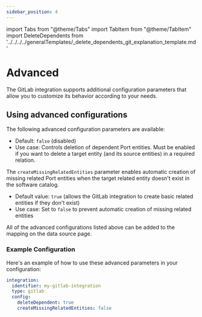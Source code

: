 ```yaml
---
sidebar_position: 4
---
```


import Tabs from "@theme/Tabs"
import TabItem from "@theme/TabItem"
import DeleteDependents from '../../../../generalTemplates/_delete_dependents_git_explanation_template.md'

# Advanced

The GitLab integration supports additional configuration parameters that allow you to customize its behavior according to your needs.

## Using advanced configurations

The following advanced configuration parameters are available:

<Tabs groupId="config" queryString="parameter">

<TabItem label="Delete dependent entities" value="deleteDependent">

<DeleteDependents/>

- Default: `false` (disabled)
- Use case: Controls deletion of dependent Port entities. Must be enabled if you want to delete a target entity (and its source entities) in a required relation.

</TabItem>

<TabItem value="createMissingRelatedEntities" label="Create missing related entities">

The `createMissingRelatedEntities` parameter enables automatic creation of missing related Port entities when the target related entity doesn't exist in the software catalog.

- Default value: `true` (allows the GitLab integration to create basic related entities if they don't exist)
- Use case: Set to `false` to prevent automatic creation of missing related entities

</TabItem>

</Tabs>

All of the advanced configurations listed above can be added to the mapping on the data source page.

### Example Configuration

Here's an example of how to use these advanced parameters in your configuration:

```yaml
integration:
  identifier: my-gitlab-integration
  type: gitlab
  config:
    deleteDependent: true
    createMissingRelatedEntities: false
```